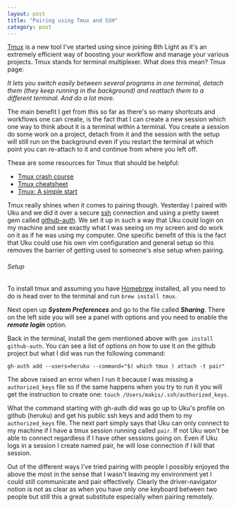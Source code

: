 ```yaml
---
layout: post
title: "Pairing using Tmux and SSH"
category: post
---
```


[Tmux](http://tmux.sourceforge.net/) is a new tool I've started using since joining 8th Light as it's an extremely efficient way of boosting your workflow and manage your various projects. Tmux stands for terminal multiplexer. What does this mean? 
Tmux page: 

*It lets you switch easily between several programs in one terminal, detach them (they keep running in the background) and reattach them to a different terminal. And do a lot more.*

The main benefit I get from this so far as there's so many shortcuts and workflows one can create, is the fact that I can create a new session which one way to think about it is a terminal within a terminal. You create a session do some work on a project, detach from it and the session with the setup will still run on the background even if you restart the terminal at which point you can re-attach to it and continue from where you left off.

These are some resources for Tmux that should be helpful:

- [Tmux crash course](http://robots.thoughtbot.com/a-tmux-crash-course)
- [Tmux cheatsheet](https://gist.github.com/henrik/1967800)
- [Tmux: A simple start](http://www.sitepoint.com/tmux-a-simple-start/)

Tmux really shines when it comes to pairing though. Yesterday I paired with Uku and we did it over a secure [ssh](http://www.openssh.com/) connection and using a pretty sweet gem called [github-auth](https://github.com/chrishunt/github-auth). We set it up in such a way that Uku could login on my machine and see exactly what I was seeing on my screen and do work on it as if he was using my computer. One specific benefit of this is the fact that Uku could use his own vim configuration and general setup so this removes the barrier of getting used to someone's else setup when pairing.

###### Setup

To install tmux and assuming you have [Homebrew](http://brew.sh/) installed, all you need to do is head over to the terminal and run `brew install tmux`.

Next open up ***System Preferences*** and go to the file called ***Sharing***. There on the left side you will see a panel with options and you need to enable the ***remote login*** option.

Back in the terminal, install the gem mentioned above with `gem install github-auth`. You can see a list of options on how to use it on the github project but what I did was run the following command:

`gh-auth add --users=heruku --command="$( which tmux ) attach -t pair"`

The above raised an error when I run it because I was missing a `authorized_keys` file so if the same happens when you try to run it you will get the instruction to create one: `touch /Users/makis/.ssh/authorized_keys`.

What the command starting with gh-auth did was go up to Uku's profile on github (heruku) and get his public ssh keys and add them to my `authorized_keys` file. The next part simply says that Uku can only connect to my machine if I have a tmux session running called `pair`. If not Uku won't be able to connect regardless if I have other sessions going on. Even if Uku logs in a session I create named pair, he will lose connection if I kill that session.


Out of the different ways I've tried pairing with people I possibly enjoyed the above the most in the sense that I wasn't leaving my environment yet I could still communicate and pair effectively. Clearly the driver-navigator notion is not as clear as when you have only one keyboard between two people but still this a great substitute especially when pairing remotely.
